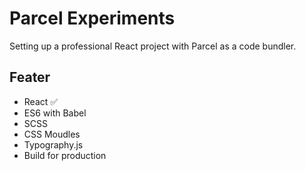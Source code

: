 # Parcel Experiments

Setting up a professional React project with Parcel as a code bundler.

## Feater
- React ✅
- ES6 with Babel
- SCSS
- CSS Moudles
- Typography.js
- Build for production